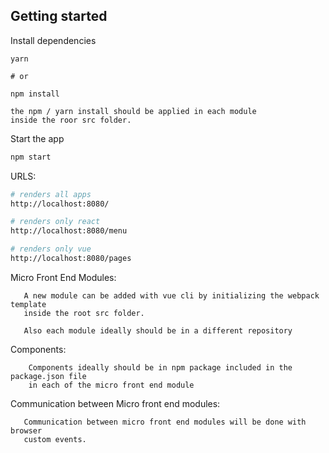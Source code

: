 ## Getting started


Install dependencies

```
yarn

# or

npm install

the npm / yarn install should be applied in each module
inside the roor src folder. 

```

Start the app

```sh
npm start
```
 URLS:

```sh
# renders all apps
http://localhost:8080/

# renders only react
http://localhost:8080/menu

# renders only vue
http://localhost:8080/pages
```

 Micro Front End Modules:
 ```
    A new module can be added with vue cli by initializing the webpack template
    inside the root src folder.

    Also each module ideally should be in a different repository
```
 Components:
```
    Components ideally should be in npm package included in the package.json file
    in each of the micro front end module
```
 Communication between Micro front end modules:
 ```
    Communication between micro front end modules will be done with browser 
    custom events. 
```